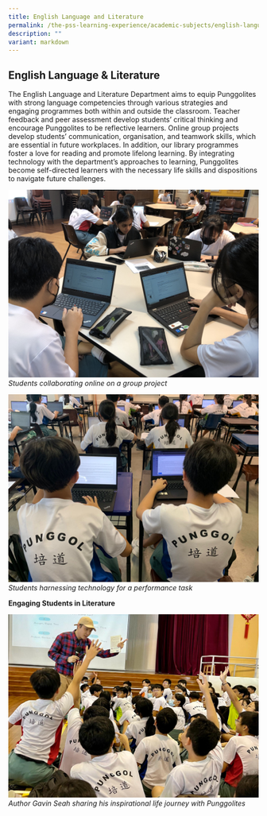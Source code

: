 ```yaml
---
title: English Language and Literature
permalink: /the-pss-learning-experience/academic-subjects/english-language-n-literature/
description: ""
variant: markdown
---
```

## English Language &amp; Literature

The English Language and Literature Department aims to equip Punggolites with strong language competencies through various strategies and engaging programmes both within and outside the classroom. Teacher feedback and peer assessment develop students’ critical thinking and encourage Punggolites to be reflective learners. Online group projects develop students’ communication, organisation, and teamwork skills, which are essential in future workplaces. In addition, our library programmes foster a love for reading and promote lifelong learning. By integrating technology with the department’s approaches to learning, Punggolites become self-directed learners with the necessary life skills and dispositions to navigate future challenges. 

![Students collaborating online on a group project.](/images/Academic%20Subjects/English%20Language%20&%20Literature/01_Students_collaborating_online_on_a_group_project.jpg)
*Students collaborating online on a group project*

![Students harnessing technology for a performance task.](/images/Academic%20Subjects/English%20Language%20&%20Literature/03_Students_harnessing_technology_for_a_performance_task.jpg)
*Students harnessing technology for a performance task*

**Engaging Students in Literature**

![Author Gavin Seah sharing his inspirational life journey with Punggolites.](/images/Academic%20Subjects/English%20Language%20&%20Literature/08_Author_Gavin_Seah_sharing_his_inspirational_life_journey_with_Punggolites.jpg)
_Author Gavin Seah sharing his inspirational life journey with Punggolites_